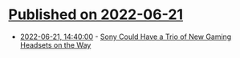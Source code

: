 # [Published on 2022-06-21](index.md)

* [2022-06-21, 14:40:00](https://tech.slashdot.org/story/22/06/21/140252/sony-could-have-a-trio-of-new-gaming-headsets-on-the-way?utm_source=rss1.0mainlinkanon&utm_medium=feed) - [Sony Could Have a Trio of New Gaming Headsets on the Way](https://tech.slashdot.org/story/22/06/21/140252/sony-could-have-a-trio-of-new-gaming-headsets-on-the-way?utm_source=rss1.0mainlinkanon&utm_medium=feed)
